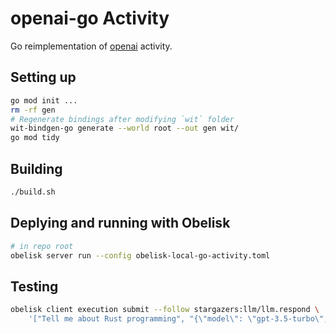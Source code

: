 # openai-go Activity

Go reimplementation of [openai](../openai/) activity.

## Setting up
```sh
go mod init ...
rm -rf gen
# Regenerate bindings after modifying `wit` folder
wit-bindgen-go generate --world root --out gen wit/
go mod tidy
```

## Building
```sh
./build.sh
```

## Deplying and running with Obelisk
```sh
# in repo root
obelisk server run --config obelisk-local-go-activity.toml
```

## Testing
```sh
obelisk client execution submit --follow stargazers:llm/llm.respond \
    '["Tell me about Rust programming", "{\"model\": \"gpt-3.5-turbo\", \"max_tokens\": 50}"]'
```
